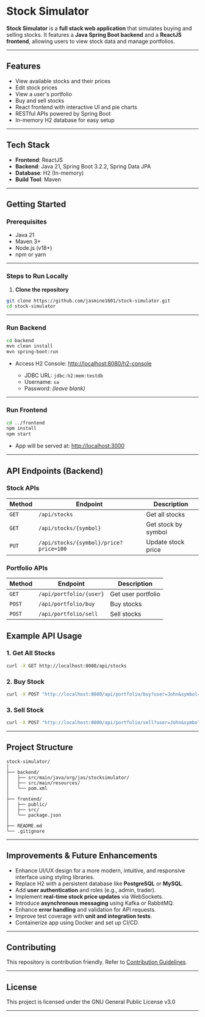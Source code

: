 # Stock Simulator

**Stock Simulator** is a **full stack web application** that simulates buying and selling stocks.
It features a **Java Spring Boot backend** and a **ReactJS frontend**, allowing users to view stock data and manage portfolios.

---

## Features

- View available stocks and their prices
- Edit stock prices
- View a user's portfolio
- Buy and sell stocks
- React frontend with interactive UI and pie charts
- RESTful APIs powered by Spring Boot
- In-memory H2 database for easy setup

---

## Tech Stack

- **Frontend**: ReactJS
- **Backend**: Java 21, Spring Boot 3.2.2, Spring Data JPA
- **Database**: H2 (In-memory)
- **Build Tool**: Maven

---

## Getting Started

### Prerequisites

- Java 21
- Maven 3+
- Node.js (v18+)
- npm or yarn

---

### Steps to Run Locally

1. **Clone the repository**

```sh
git clone https://github.com/jasmine1601/stock-simulator.git
cd stock-simulator
```

---

### Run Backend

```sh
cd backend
mvn clean install
mvn spring-boot:run
```

- Access H2 Console: [http://localhost:8080/h2-console](http://localhost:8080/h2-console)

  - JDBC URL: `jdbc:h2:mem:testdb`
  - Username: `sa`
  - Password: _(leave blank)_

---

### Run Frontend

```sh
cd ../frontend
npm install
npm start
```

- App will be served at: [http://localhost:3000](http://localhost:3000)

---

## API Endpoints (Backend)

### **Stock APIs**

| Method | Endpoint                               | Description         |
| ------ | -------------------------------------- | ------------------- |
| `GET`  | `/api/stocks`                          | Get all stocks      |
| `GET`  | `/api/stocks/{symbol}`                 | Get stock by symbol |
| `PUT`  | `/api/stocks/{symbol}/price?price=100` | Update stock price  |

### **Portfolio APIs**

| Method | Endpoint                | Description        |
| ------ | ----------------------- | ------------------ |
| `GET`  | `/api/portfolio/{user}` | Get user portfolio |
| `POST` | `/api/portfolio/buy`    | Buy stocks         |
| `POST` | `/api/portfolio/sell`   | Sell stocks        |

## Example API Usage

### **1. Get All Stocks**

```sh
curl -X GET http://localhost:8080/api/stocks
```

### **2. Buy Stock**

```sh
curl -X POST "http://localhost:8080/api/portfolio/buy?user=John&symbol=AAPL&quantity=10"
```

### **3. Sell Stock**

```sh
curl -X POST "http://localhost:8080/api/portfolio/sell?user=John&symbol=AAPL&quantity=5"
```

---

## **Project Structure**

```
stock-simulator/
│
├── backend/
│   ├── src/main/java/org/jas/stocksimulator/
│   ├── src/main/resources/
│   └── pom.xml
│
├── frontend/
│   ├── public/
│   ├── src/
│   └── package.json
│
├── README.md
└── .gitignore
```

---

## **Improvements & Future Enhancements**

- Enhance UI/UX design for a more modern, intuitive, and responsive interface using styling libraries.
- Replace H2 with a persistent database like **PostgreSQL** or **MySQL**.
- Add **user authentication** and roles (e.g., admin, trader).
- Implement **real-time stock price updates** via WebSockets.
- Introduce **asynchronous messaging** using Kafka or RabbitMQ.
- Enhance **error handling** and validation for API requests.
- Improve test coverage with **unit and integration tests**.
- Containerize app using Docker and set up CI/CD.

---

## Contributing

This repository is contribution friendly. Refer to [Contribution Guidelines](.github/contributing.md).

---

## License

This project is licensed under the GNU General Public License v3.0

---
